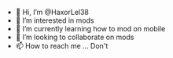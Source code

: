 - 👋 Hi, I’m @HaxorLel38
- 👀 I’m interested in mods
- 🌱 I’m currently learning how to mod on mobile
- 💞️ I’m looking to collaborate on mods
- 📫 How to reach me ... Don't 

<!---
HaxorLel38/HaxorLel38 is a ✨ special ✨ repository because its `README.md` (this file) appears on your GitHub profile.
You can click the Preview link to take a look at your changes.
--->

